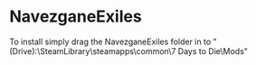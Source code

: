 # NavezganeExiles

To install simply drag the NavezganeExiles folder in to "(Drive):\SteamLibrary\steamapps\common\7 Days to Die\Mods"